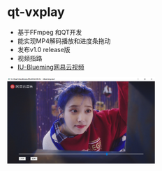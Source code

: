 # qt-vxplay

- 基于FFmpeg 和QT开发
- 能实现MP4解码播放和进度条拖动
- 发布v1.0 release版
- 视频指路 
- [IU-Blueming网易云视频](http://music.163.com/mv/?id=10903021&userid=618164109)
<img src="https://github.com/nepleo/qt-vxplay/blob/master/src/Blueming-IU.png" alt="Blueming-IU" style="zoom:33%;" />
